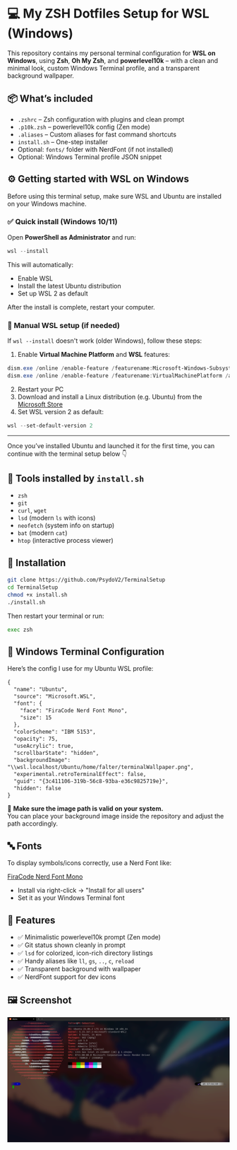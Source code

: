 # 💻 My ZSH Dotfiles Setup for WSL (Windows)

This repository contains my personal terminal configuration for **WSL on Windows**, using **Zsh**, **Oh My Zsh**, and **powerlevel10k** – with a clean and minimal look, custom Windows Terminal profile, and a transparent background wallpaper.

## 📦 What’s included

- `.zshrc` – Zsh configuration with plugins and clean prompt
- `.p10k.zsh` – powerlevel10k config (Zen mode)
- `.aliases` – Custom aliases for fast command shortcuts
- `install.sh` – One-step installer
- Optional: `fonts/` folder with NerdFont (if not installed)
- Optional: Windows Terminal profile JSON snippet

## ⚙️ Getting started with WSL on Windows

Before using this terminal setup, make sure WSL and Ubuntu are installed on your Windows machine.

### ✅ Quick install (Windows 10/11)

Open **PowerShell as Administrator** and run:

```powershell
wsl --install
```

This will automatically:

- Enable WSL
- Install the latest Ubuntu distribution
- Set up WSL 2 as default

After the install is complete, restart your computer.

### 🧠 Manual WSL setup (if needed)

If `wsl --install` doesn't work (older Windows), follow these steps:

1. Enable **Virtual Machine Platform** and **WSL** features:

```powershell
dism.exe /online /enable-feature /featurename:Microsoft-Windows-Subsystem-Linux /all /norestart
dism.exe /online /enable-feature /featurename:VirtualMachinePlatform /all /norestart
```

2. Restart your PC
3. Download and install a Linux distribution (e.g. Ubuntu) from the [Microsoft Store](https://aka.ms/wslstore)
4. Set WSL version 2 as default:

```powershell
wsl --set-default-version 2
```

---

Once you’ve installed Ubuntu and launched it for the first time, you can continue with the terminal setup below 👇

## 🧰 Tools installed by `install.sh`

- `zsh`
- `git`
- `curl`, `wget`
- `lsd` (modern `ls` with icons)
- `neofetch` (system info on startup)
- `bat` (modern `cat`)
- `htop` (interactive process viewer)

## 🚀 Installation

```bash
git clone https://github.com/PsydoV2/TerminalSetup
cd TerminalSetup
chmod +x install.sh
./install.sh
```

Then restart your terminal or run:

```bash
exec zsh
```

## 🎨 Windows Terminal Configuration

Here’s the config I use for my Ubuntu WSL profile:

```jsonc
{
  "name": "Ubuntu",
  "source": "Microsoft.WSL",
  "font": {
    "face": "FiraCode Nerd Font Mono",
    "size": 15
  },
  "colorScheme": "IBM 5153",
  "opacity": 75,
  "useAcrylic": true,
  "scrollbarState": "hidden",
  "backgroundImage": "\\wsl.localhost/Ubuntu/home/falter/terminalWallpaper.png",
  "experimental.retroTerminalEffect": false,
  "guid": "{3c411106-319b-56c8-93ba-e36c9825719e}",
  "hidden": false
}
```

📌 **Make sure the image path is valid on your system.**  
You can place your background image inside the repository and adjust the path accordingly.

## 🔤 Fonts

To display symbols/icons correctly, use a Nerd Font like:

[FiraCode Nerd Font Mono](https://www.nerdfonts.com/font-downloads)

- Install via right-click → "Install for all users"
- Set it as your Windows Terminal font

## 🧼 Features

- ✅ Minimalistic powerlevel10k prompt (Zen mode)
- ✅ Git status shown cleanly in prompt
- ✅ `lsd` for colorized, icon-rich directory listings
- ✅ Handy aliases like `ll`, `gs`, `..`, `c`, `reload`
- ✅ Transparent background with wallpaper
- ✅ NerdFont support for dev icons

## 🖼 Screenshot

![screenshot](./screenshot.png)
